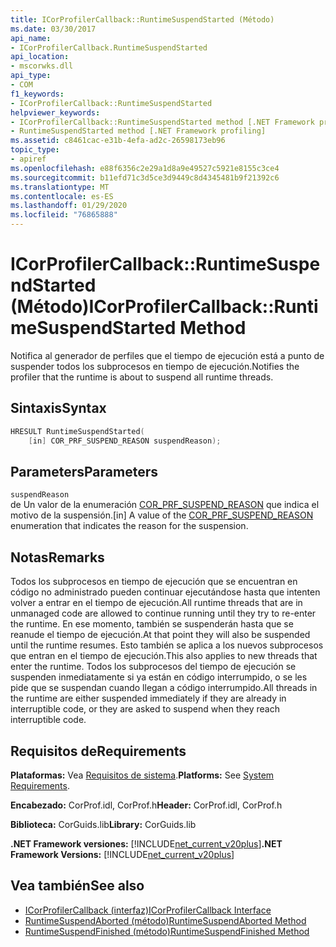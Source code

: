 ```yaml
---
title: ICorProfilerCallback::RuntimeSuspendStarted (Método)
ms.date: 03/30/2017
api_name:
- ICorProfilerCallback.RuntimeSuspendStarted
api_location:
- mscorwks.dll
api_type:
- COM
f1_keywords:
- ICorProfilerCallback::RuntimeSuspendStarted
helpviewer_keywords:
- ICorProfilerCallback::RuntimeSuspendStarted method [.NET Framework profiling]
- RuntimeSuspendStarted method [.NET Framework profiling]
ms.assetid: c8461cac-e31b-4efa-ad2c-26598173eb96
topic_type:
- apiref
ms.openlocfilehash: e88f6356c2e29a1d8a9e49527c5921e8155c3ce4
ms.sourcegitcommit: b11efd71c3d5ce3d9449c8d4345481b9f21392c6
ms.translationtype: MT
ms.contentlocale: es-ES
ms.lasthandoff: 01/29/2020
ms.locfileid: "76865888"
---
```

# <a name="icorprofilercallbackruntimesuspendstarted-method"></a><span data-ttu-id="daacc-102">ICorProfilerCallback::RuntimeSuspendStarted (Método)</span><span class="sxs-lookup"><span data-stu-id="daacc-102">ICorProfilerCallback::RuntimeSuspendStarted Method</span></span>
<span data-ttu-id="daacc-103">Notifica al generador de perfiles que el tiempo de ejecución está a punto de suspender todos los subprocesos en tiempo de ejecución.</span><span class="sxs-lookup"><span data-stu-id="daacc-103">Notifies the profiler that the runtime is about to suspend all runtime threads.</span></span>  
  
## <a name="syntax"></a><span data-ttu-id="daacc-104">Sintaxis</span><span class="sxs-lookup"><span data-stu-id="daacc-104">Syntax</span></span>  
  
```cpp  
HRESULT RuntimeSuspendStarted(  
    [in] COR_PRF_SUSPEND_REASON suspendReason);  
```  
  
## <a name="parameters"></a><span data-ttu-id="daacc-105">Parameters</span><span class="sxs-lookup"><span data-stu-id="daacc-105">Parameters</span></span>  
 `suspendReason`  
 <span data-ttu-id="daacc-106">de Un valor de la enumeración [COR_PRF_SUSPEND_REASON](cor-prf-suspend-reason-enumeration.md) que indica el motivo de la suspensión.</span><span class="sxs-lookup"><span data-stu-id="daacc-106">[in] A value of the [COR_PRF_SUSPEND_REASON](cor-prf-suspend-reason-enumeration.md) enumeration that indicates the reason for the suspension.</span></span>  
  
## <a name="remarks"></a><span data-ttu-id="daacc-107">Notas</span><span class="sxs-lookup"><span data-stu-id="daacc-107">Remarks</span></span>  
 <span data-ttu-id="daacc-108">Todos los subprocesos en tiempo de ejecución que se encuentran en código no administrado pueden continuar ejecutándose hasta que intenten volver a entrar en el tiempo de ejecución.</span><span class="sxs-lookup"><span data-stu-id="daacc-108">All runtime threads that are in unmanaged code are allowed to continue running until they try to re-enter the runtime.</span></span> <span data-ttu-id="daacc-109">En ese momento, también se suspenderán hasta que se reanude el tiempo de ejecución.</span><span class="sxs-lookup"><span data-stu-id="daacc-109">At that point they will also be suspended until the runtime resumes.</span></span> <span data-ttu-id="daacc-110">Esto también se aplica a los nuevos subprocesos que entran en el tiempo de ejecución.</span><span class="sxs-lookup"><span data-stu-id="daacc-110">This also applies to new threads that enter the runtime.</span></span> <span data-ttu-id="daacc-111">Todos los subprocesos del tiempo de ejecución se suspenden inmediatamente si ya están en código interrumpido, o se les pide que se suspendan cuando llegan a código interrumpido.</span><span class="sxs-lookup"><span data-stu-id="daacc-111">All threads in the runtime are either suspended immediately if they are already in interruptible code, or they are asked to suspend when they reach interruptible code.</span></span>  
  
## <a name="requirements"></a><span data-ttu-id="daacc-112">Requisitos de</span><span class="sxs-lookup"><span data-stu-id="daacc-112">Requirements</span></span>  
 <span data-ttu-id="daacc-113">**Plataformas:** Vea [Requisitos de sistema](../../../../docs/framework/get-started/system-requirements.md).</span><span class="sxs-lookup"><span data-stu-id="daacc-113">**Platforms:** See [System Requirements](../../../../docs/framework/get-started/system-requirements.md).</span></span>  
  
 <span data-ttu-id="daacc-114">**Encabezado:** CorProf.idl, CorProf.h</span><span class="sxs-lookup"><span data-stu-id="daacc-114">**Header:** CorProf.idl, CorProf.h</span></span>  
  
 <span data-ttu-id="daacc-115">**Biblioteca:** CorGuids.lib</span><span class="sxs-lookup"><span data-stu-id="daacc-115">**Library:** CorGuids.lib</span></span>  
  
 <span data-ttu-id="daacc-116">**.NET Framework versiones:** [!INCLUDE[net_current_v20plus](../../../../includes/net-current-v20plus-md.md)]</span><span class="sxs-lookup"><span data-stu-id="daacc-116">**.NET Framework Versions:** [!INCLUDE[net_current_v20plus](../../../../includes/net-current-v20plus-md.md)]</span></span>  
  
## <a name="see-also"></a><span data-ttu-id="daacc-117">Vea también</span><span class="sxs-lookup"><span data-stu-id="daacc-117">See also</span></span>

- [<span data-ttu-id="daacc-118">ICorProfilerCallback (interfaz)</span><span class="sxs-lookup"><span data-stu-id="daacc-118">ICorProfilerCallback Interface</span></span>](icorprofilercallback-interface.md)
- [<span data-ttu-id="daacc-119">RuntimeSuspendAborted (método)</span><span class="sxs-lookup"><span data-stu-id="daacc-119">RuntimeSuspendAborted Method</span></span>](icorprofilercallback-runtimesuspendaborted-method.md)
- [<span data-ttu-id="daacc-120">RuntimeSuspendFinished (método)</span><span class="sxs-lookup"><span data-stu-id="daacc-120">RuntimeSuspendFinished Method</span></span>](icorprofilercallback-runtimesuspendfinished-method.md)
